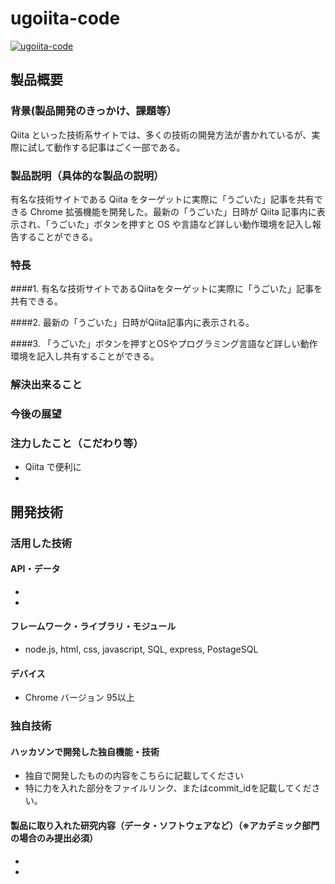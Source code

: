 # ugoiita-code

[![ugoiita-code](https://user-images.githubusercontent.com/33394165/139466791-dfdfd9ce-3f7d-4cf2-845f-ade223e62fa7.png)]()

## 製品概要
### 背景(製品開発のきっかけ、課題等）

Qiita といった技術系サイトでは、多くの技術の開発方法が書かれているが、実際に試して動作する記事はごく一部である。

### 製品説明（具体的な製品の説明）

有名な技術サイトである Qiita をターゲットに実際に「うごいた」記事を共有できる Chrome 拡張機能を開発した。最新の「うごいた」日時が Qiita 記事内に表示され、「うごいた」ボタンを押すと OS や言語など詳しい動作環境を記入し報告することができる。

### 特長
####1. 有名な技術サイトであるQiitaをターゲットに実際に「うごいた」記事を共有できる。

####2. 最新の「うごいた」日時がQiita記事内に表示される。

####3. 「うごいた」ボタンを押すとOSやプログラミング言語など詳しい動作環境を記入し共有することができる。

### 解決出来ること



### 今後の展望



### 注力したこと（こだわり等）
* Qiita で便利に
* 

## 開発技術
### 活用した技術
#### API・データ
* 
* 

#### フレームワーク・ライブラリ・モジュール

* node.js, html, css, javascript, SQL, express, PostageSQL

#### デバイス
* Chrome バージョン 95以上

### 独自技術
#### ハッカソンで開発した独自機能・技術
* 独自で開発したものの内容をこちらに記載してください
* 特に力を入れた部分をファイルリンク、またはcommit_idを記載してください。

#### 製品に取り入れた研究内容（データ・ソフトウェアなど）（※アカデミック部門の場合のみ提出必須）
* 
* 
